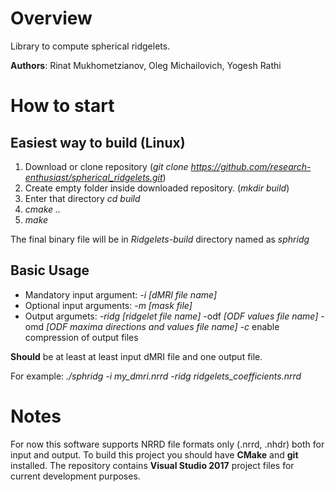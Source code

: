 # Overview
Library to compute spherical ridgelets.

**Authors**: Rinat Mukhometzianov, Oleg Michailovich, Yogesh Rathi

# How to start

## Easiest way to build (Linux)
1. Download or clone repository (*git clone https://github.com/research-enthusiast/spherical_ridgelets.git*) 
2. Create empty folder inside downloaded repository. (*mkdir build*)
3. Enter that directory *cd build*
4. *cmake ..*
5. *make*

The final binary file will be in *Ridgelets-build* directory named as *sphridg*

## Basic Usage
* Mandatory input argument: *-i [dMRI file name]*
* Optional input arguments: *-m [mask file]*
* Output argumets: *-ridg [ridgelet file name]* -odf *[ODF values file name]* -omd *[ODF maxima directions and values file name]* *-c* enable compression of output files

**Should** be at least at least input dMRI file and one output file.

For example: *./sphridg -i my_dmri.nrrd -ridg ridgelets_coefficients.nrrd*

# Notes
For now this software supports NRRD file formats only (.nrrd, .nhdr) both for input and output. To build this project you should have **CMake** and **git** installed. The repository contains **Visual Studio 2017** project files for current development purposes.

